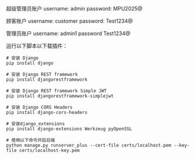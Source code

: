 超级管理员账户
username: admin
password: MPU2025@


顾客账户
username: customer
password: Test1234@

管理员账户
username: admin1
password Test1234@


运行以下脚本以下载插件：

```shell
# 安装 Django
pip install django

# 安装 Django REST framework
pip install djangorestframework

# 安装 Django REST framework Simple JWT
pip install djangorestframework-simplejwt

# 安装 Django CORS Headers
pip install django-cors-headers

# 安装django_extensions
pip install django-extensions Werkzeug pyOpenSSL

# 使用以下命令开启后端
python manage.py runserver_plus --cert-file certs/localhost.pem --key-file certs/localhost-key.pem
```
